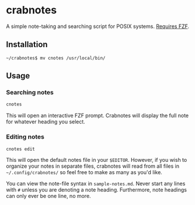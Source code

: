 # crabnotes

A simple note-taking and searching script for POSIX systems.
[Requires FZF](https://github.com/junegunn/fzf).

## Installation

``` console
~/crabnotes$ mv cnotes /usr/local/bin/
```

## Usage

### Searching notes

``` bash
cnotes
```

This will open an interactive FZF prompt. Crabnotes will display the full note
for whatever heading you select.

### Editing notes

``` bash
cnotes edit
```

This will open the default notes file in your `$EDITOR`. However, if you wish 
to organize your notes in separate files, crabnotes will read from all files in
`~/.config/crabnotes/` so feel free to make as many as you'd like.

You can view the note-file syntax in `sample-notes.md`. Never start any lines
with `#` unless you are denoting a note heading. Furthermore, note headings can
only ever be one line, no more.

